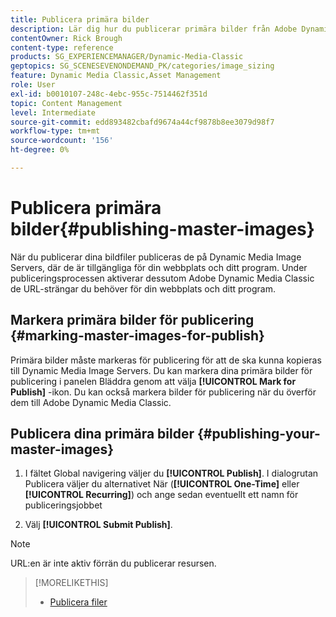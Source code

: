 ```yaml
---
title: Publicera primära bilder
description: Lär dig hur du publicerar primära bilder från Adobe Dynamic Media Classic.
contentOwner: Rick Brough
content-type: reference
products: SG_EXPERIENCEMANAGER/Dynamic-Media-Classic
geptopics: SG_SCENESEVENONDEMAND_PK/categories/image_sizing
feature: Dynamic Media Classic,Asset Management
role: User
exl-id: b0010107-248c-4ebc-955c-7514462f351d
topic: Content Management
level: Intermediate
source-git-commit: edd893482cbafd9674a44cf9878b8ee3079d98f7
workflow-type: tm+mt
source-wordcount: '156'
ht-degree: 0%

---
```


# Publicera primära bilder{#publishing-master-images}

När du publicerar dina bildfiler publiceras de på Dynamic Media Image Servers, där de är tillgängliga för din webbplats och ditt program. Under publiceringsprocessen aktiverar dessutom Adobe Dynamic Media Classic de URL-strängar du behöver för din webbplats och ditt program.

## Markera primära bilder för publicering {#marking-master-images-for-publish}

Primära bilder måste markeras för publicering för att de ska kunna kopieras till Dynamic Media Image Servers. Du kan markera dina primära bilder för publicering i panelen Bläddra genom att välja **[!UICONTROL Mark for Publish]** -ikon. Du kan också markera bilder för publicering när du överför dem till Adobe Dynamic Media Classic.

## Publicera dina primära bilder {#publishing-your-master-images}

1. I fältet Global navigering väljer du **[!UICONTROL Publish]**. I dialogrutan Publicera väljer du alternativet När (**[!UICONTROL One-Time]** eller **[!UICONTROL Recurring]**) och ange sedan eventuellt ett namn för publiceringsjobbet

1. Välj **[!UICONTROL Submit Publish]**.

>[!NOTE]
>
>URL:en är inte aktiv förrän du publicerar resursen.

>[!MORELIKETHIS]
>
>* [Publicera filer](publishing-files.md#publishing_files)
